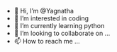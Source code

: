 - 👋 Hi, I’m @Yagnatha
- 👀 I’m interested in coding
- 🌱 I’m currently learning python
- 💞️ I’m looking to collaborate on ...
- 📫 How to reach me ...

<!---
Yagnatha/Yagnatha is a ✨ special ✨ repository because its `README.md` (this file) appears on your GitHub profile.
You can click the Preview link to take a look at your changes.
--->
